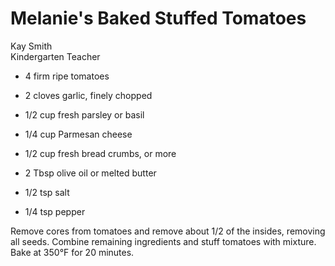 # Melanie's Baked Stuffed Tomatoes

Kay Smith<br/>
Kindergarten Teacher

- 4 firm ripe tomatoes
- 2 cloves garlic, finely chopped
- 1/2 cup fresh parsley or basil
- 1/4 cup Parmesan cheese
- 1/2 cup fresh bread crumbs, or more

- 2 Tbsp olive oil or melted butter
- 1/2 tsp salt
- 1/4 tsp pepper

Remove cores from tomatoes and remove about 1/2 of the insides, removing all seeds. Combine remaining ingredients and stuff tomatoes with mixture. Bake at 350°F for 20 minutes.